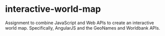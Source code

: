 # interactive-world-map
Assignment to combine JavaScript and Web APIs to create an interactive world map. Specifically, AngularJS and the GeoNames and Worldbank APIs.
